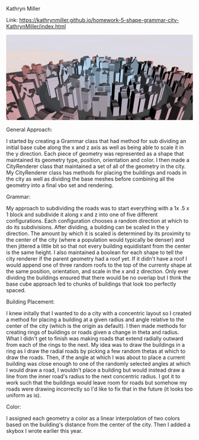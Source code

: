 Kathryn Miller

Link: https://kathrynmiller.github.io/homework-5-shape-grammar-city-KathrynMiller/index.html

![](city.png)

General Approach: 

I started by creating a Grammar class that had method for sub dividing an initial base cube along the x and z axis as well as being able to scale it in the y direction. Each piece of geometry was represented as a shape that maintained its geometry type, position, orientation and color. I then made a CityRenderer class that maintained a set of all of the geometry in the city. My CityRenderer class has methods for placing the buildings and roads in the city as well as dividing the base meshes before combining all the geometry into a final vbo set and rendering. 

Grammar: 

My approach to subdividing the roads was to start everything with a 1x .5 x 1 block and subdivide it along x and z into one of five different configurations. Each configuration chooses a random direction at which to do its subdivisions. After dividing, a building can be scaled in the y direction. The amount by which it is scaled is determined by its proximity to the center of the city (where a population would typically be denser) and then jittered a little bit so that not every building equidistant from the center is the same height. I also maintained a boolean for each shape to tell the city renderer if the parent geometry had a roof yet. If it didn't have a roof I would append one of three random roofs to the top of the currenty shape at the same position, orientation, and scale in the x and z direction. Only ever dividing the buildings ensured that there would be no overlap but I think the base cube approach led to chunks of buildings that look too perfectly spaced.

Building Placement:

I knew initally that I wanted to do a city with a concentric layout so I created a method for placing a building at a given radius and angle relative to the center of the city (which is the origin as default). I then made methods for creating rings of buildings or roads given a change in theta and radius. What I didn't get to finish was making roads that extend radially outward from each of the rings to the next. My idea was to draw the buildings in a ring as I draw the radial roads by picking a few random thetas at which to draw the roads. Then, if the angle at which I was about to place a current building was close enough to one of the randomly selected angles at which I would draw a road, I wouldn't place a building but would instead draw a line from the inner road's radius to the next concentric radius. I got it to work such that the buildings would leave room for roads but somehow my roads were drawing incorrectly so I'd like to fix that in the future (it looks too uniform as is).

Color:

I assigned each geometry a color as a linear interpolation of two colors based on the building's distance from the center of the city. Then I added a skybox I wrote earlier this year.

